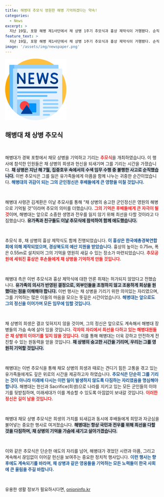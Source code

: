```yaml
---
title: 해병대 추모식 영원한 해병 기억하겠다는 약속!
categories:
  - News
excerpt: >
  지난 19일, 포항 해병 제1사단에서 채 상병 1주기 추모식과 흉상 제막식이 거행됐다. 순직한 그의 희생정신을 기리는 이 특별한 날에 250여명이 참석하며, 김계환 사령관은 “그의 군인정신은 후배들에게 귀감”이라고 강조했다.
feature_text: >
  지난 19일, 포항 해병 제1사단에서 채 상병 1주기 추모식과 흉상 제막식이 거행됐다. 순직한 그의 희생정신을 기리는 이 특별한 날에 250여명이 참석하며, 김계환 사령관은 “그의 군인정신은 후배들에게 귀감”이라고 강조했다.
image: '/assets/img/newspaper.png'
---
```


<p><img src="/assets/img/newspaper.png" alt="kimp 속보" /></p>

<h2 data-ke-size="size26">해병대 채 상병 추모식</h2>

<p data-ke-size="size16">&nbsp;</p>

<p>해병대가 경북 포항에서 채모 상병을 기억하고 기리는 <b><span style="color: #ee2323;">추모식</span></b>을 개최하였습니다. 이 행사에 참석한 인원들은 채 상병의 희생과 헌신을 되새기며 그를 기리는 시간을 가졌습니다. <b><span style="background-color: #21538527;">채 상병은 지난 해 7월, 집중호우 속에서의 수색 임무 수행 중 불행한 사고로 순직했습니다.</span></b> 이번 추모식은 그를 잃은 유가족들에게 아픔을 함께 나누는 귀중한 순간이었습니다. <b><span style="color: #1a5490;">해병대의 귀감이 되는 그의 군인정신은 후배들에게 큰 영향을 미칠 것입니다.</span></b></p>

<p data-ke-size="size16">&nbsp;</p>

<p>해병대 사령관 김계환은 이날 추모사를 통해 “채 상병의 숭고한 군인정신은 영원의 해병으로 기억될 것”이라며 추모의 의미를 더했습니다. <b><span style="color: #ee2323;">그의 기억은 후배들에게 큰 자극이 될 것</span></b>이며, 해병대는 앞으로 소중한 생명과 전우를 잃지 않기 위해 최선을 다할 것이라고 다짐했습니다. <b><span style="background-color: #21538527;">유가족과 친구들도 이날 추모식에 참석하여 함께 애도했습니다.</span></b> </p>

<p data-ke-size="size16">&nbsp;</p>

<p>추모식 후, 채 상병의 흉상 제막식도 함께 진행되었습니다. <b><span style="color: #1a5490;">이 흉상은 한국예총경북연합회에 의해 제작되었으며, 경상북도의 예산 지원을 받았습니다.</span></b> 흉상의 높이는 0.75m, 폭은 0.55m로 설치되어 그의 기억을 영원히 새길 수 있는 장소가 마련되었습니다. <b><span style="color: #ee2323;">추모공원에 세워진 흉상은 후손들에게 채 상병을 기억하게 만들 것입니다.</span></b> </p>

<p data-ke-size="size16">&nbsp;</p>

<p>해병대 측은 이번 추모식과 흉상 제막식에 대한 언론 취재는 허가되지 않았다고 전했습니다. <b><span style="background-color: #21538527;">유가족의 의사가 반영된 결정으로, 외부인들을 초청하지 않고 조용하게 회상을 원했다는 점을 이해해야 합니다.</span></b> 이번 행사는 채 상병을 기리기 위한 의미있는 자리였으며, 그를 기억하는 많은 이들의 마음을 모으는 뜻깊은 시간이었습니다. <b><span style="color: #1a5490;">해병대는 앞으로도 그의 정신을 이어가며 모든 임무에 임할 것입니다.</span></b> </p>

<p data-ke-size="size16">&nbsp;</p> 

<p>채 상병의 희생은 결코 잊혀지지 않을 것이며, 그의 정신은 앞으로도 계속해서 해병대 장병들의 가슴 속에 살아 있을 것입니다. <b><span style="color: #ee2323;">각자의 자리에서 최선을 다하고 있는 해병대원들은 채 상병의 이야기를 잊지 않을 것입니다.</span></b> 이를 통해 해병대는 더욱 강하고 안전하게 전진할 수 있는 원동력을 얻을 것입니다. <b><span style="background-color: #21538527;">채 상병의 숭고한 시간을 기리며, 우리는 그를 영원히 기억할 것입니다.</span></b> </p>

<p data-ke-size="size16">&nbsp;</p> 

<p>해병대는 이번 추모식을 통해 채모 상병의 희생과 때로는 견디기 힘든 고통을 겪고 있는 유가족들에게도 깊은 위로의 시간을 제공하고자 하였습니다. <b><span style="color: #1a5490;">추모식은 단순히 그를 기리는 것이 아니라 미래에 다시는 이런 일이 발생하지 않도록 다짐하는 자리였음을 명심해야 합니다.</span></b> 해병대는 헌신과 Sacrifice(희생)으로 나라를 지키고 있는 모든 군인들의 이야기를 뒷받침하며, 미래세대가 이를 계승할 수 있도록 아낌없이 보내갈 것입니다. <b><span style="color: #ee2323;">이러한 정신은 길이 남을 것입니다.</span></b> </p>

<p data-ke-size="size16">&nbsp;</p>

<p>해병대 채모 상병 추모식은 희생의 가치를 되새김과 동시에 후배들에게 희망과 자긍심을 불어넣는 중요한 행사로 여겨졌습니다. <b><span style="background-color: #21538527;">해병대는 항상 국민과 전우를 위해 최선을 다할 것을 다짐하며, 채 상병의 기억을 가슴에 새기고 살아가겠습니다.</span></b> </p>

<p data-ke-size="size16">&nbsp;</p>

<p>이와 같은 추모식은 단순한 애도의 자리를 넘어, 해병대가 겪었던 시련과 아픔, 그리고 계속해서 끊임없이 이어갈 헌신을 보여주는 중요한 정치적 행사입니다. <b><span style="color: #1a5490;">이런 행사는 향후에도 계속되기를 바라며, 채 상병과 같은 영웅들을 기억하는 모든 노력들이 한국 사회에 큰 울림을 주길 바랍니다.</span></b> </p>

<p data-ke-size="size16">&nbsp;</p>
유용한 생활 정보가 필요하시다면, <a href="https://onioninfo.kr" rel="dofollow">onioninfo.kr</a>


